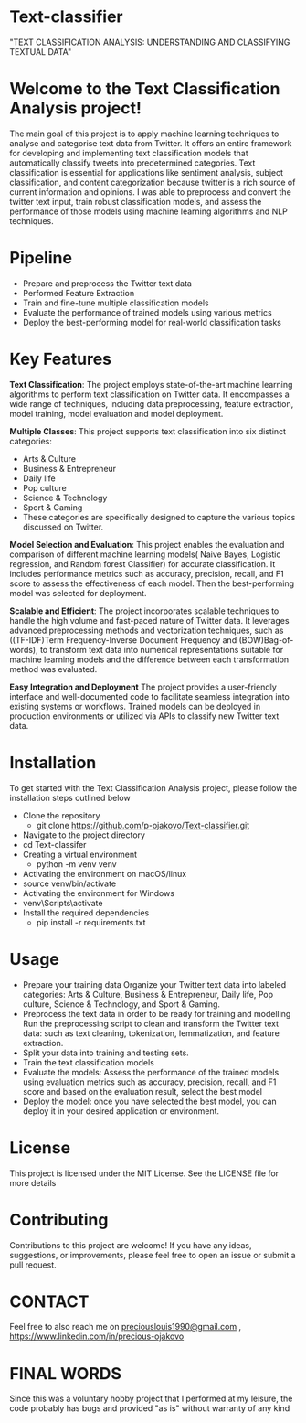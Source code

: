 # Text-classifier
"TEXT CLASSIFICATION ANALYSIS: UNDERSTANDING AND CLASSIFYING TEXTUAL DATA"

# Welcome to the Text Classification Analysis project! 

The main goal of this project is to apply machine learning techniques to analyse and categorise text data from Twitter.
It offers an entire framework for developing and implementing text classification models that automatically classify tweets into predetermined categories.
Text classification is essential for applications like sentiment analysis, subject classification, and content categorization because twitter is a rich source of current information and opinions. I was able to preprocess and convert the twitter text input, train robust classification models, and assess the performance of those models using machine learning algorithms and NLP techniques.

# Pipeline
* Prepare and preprocess the Twitter text data
* Performed Feature Extraction
* Train and fine-tune multiple classification models
* Evaluate the performance of trained models using various metrics
* Deploy the best-performing model for real-world classification tasks

# Key Features
**Text Classification**: The project employs state-of-the-art machine learning algorithms to perform text classification on Twitter data. It encompasses a wide range of techniques, including data preprocessing, feature extraction, model training, model evaluation and model deployment.
  
**Multiple Classes**: This project supports text classification into six distinct categories: 
* Arts & Culture
* Business & Entrepreneur
* Daily life 
* Pop culture
* Science & Technology
* Sport & Gaming
* These categories are specifically designed to capture the various topics discussed on Twitter.

**Model Selection and Evaluation**:
This project enables the evaluation and comparison of different machine learning models( Naive Bayes, Logistic regression, and Random forest Classifier) for accurate classification. It includes performance metrics such as accuracy, precision, recall, and F1 score to assess the effectiveness of each model. Then the best-performing model was selected for deployment.

**Scalable and Efficient**:
The project incorporates scalable techniques to handle the high volume and fast-paced nature of Twitter data. It leverages advanced preprocessing methods and vectorization techniques, such as ((TF-IDF)Term Frequency-Inverse Document Frequency and (BOW)Bag-of-words), to transform text data into numerical representations suitable for machine learning models and the difference between each transformation method was evaluated.

**Easy Integration and Deployment**
The project provides a user-friendly interface and well-documented code to facilitate seamless integration into existing systems or workflows. Trained models can be deployed in production environments or utilized via APIs to classify new Twitter text data.

# Installation
To get started with the Text Classification Analysis project, please follow the installation steps outlined below
* Clone the repository
  * git clone https://github.com/p-ojakovo/Text-classifier.git 
* Navigate to the project directory
 * cd Text-classifer 
* Creating a virtual environment
   * python -m venv venv 
 * Activating the environment on macOS/linux
  * source venv/bin/activate 
 * Activating the environment for Windows
  * venv\Scripts\activate 
* Install the required dependencies
  * pip install -r requirements.txt 

# Usage
* Prepare your training data
Organize your Twitter text data into labeled categories: Arts & Culture, Business & Entrepreneur, Daily life, Pop culture, Science & Technology, and Sport & Gaming.
* Preprocess the text data in order to be ready for training and modelling
Run the preprocessing script to clean and transform the Twitter text data:
such as text cleaning, tokenization, lemmatization, and feature extraction.
* Split your data into training and testing sets.
* Train the text classification models
* Evaluate the models: Assess the performance of the trained models using evaluation metrics such as accuracy, precision, recall, and F1 score and based on the evaluation result, select the best model 
* Deploy the model: once you have selected the best model, you can deploy it in your desired application or environment.

# License
This project is licensed under the MIT License. See the LICENSE file for more details 

# Contributing
Contributions to this project are welcome! If you have any ideas, suggestions, or improvements, please feel free to open an issue or submit a pull request.
# CONTACT 
Feel free to also reach me on
preciouslouis1990@gmail.com , https://www.linkedin.com/in/precious-ojakovo

# FINAL WORDS
Since this was a voluntary hobby project that I performed at my leisure, the code probably has bugs and provided "as is" without warranty of any kind




 






